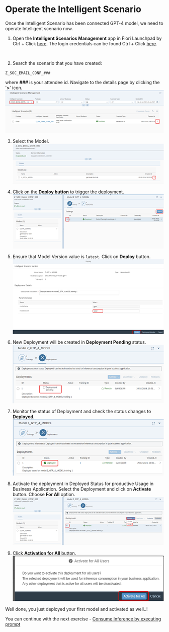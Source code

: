 # Operate the Intelligent Scenario
Once the Intelligent Scenario has been connected GPT-4 model, we need to operate Intelligent scenario now.


1. Open the **Intelligent Scenarios Management** app in Fiori Launchpad by Ctrl + Click [here](https://ldai1ui3.wdf.sap.corp:44332/sap/bc/ui5_ui5/ui2/ushell/shells/abap/FioriLaunchpad.html?sap-language=EN&sap-client=000#IntelligentScenario-manage).
The login credentials can be found Ctrl + Click [here](cheat_sheet.md).
<br/>
   
   
2. Search the scenario that you have created:
```
Z_SOC_EMAIL_CONF_###
``` 
where **###** is your attendee id. 
Navigate to the details page by clicking the '**>**' icon.      
![](images/search_scenario_management_app.png)
     
3. Select the Model.            
![](images/select_model.png)

4. Click on the **Deploy button** to trigger the deployment.
![](images/Deploy.png)

5. Ensure that Model Version value is `latest`. Click on **Deploy** button.
![](images/deployment_details.png)

6. New Deployment will be created in **Deployment Pending** status.
![](images/deployment_pending.png)
 
7. Monitor the status of Deployment and check the status changes to **Deployed**.
![](images/Deployed.png)


6. Activate the deployment in Deployed Status for productive Usage in Business Application. Select the Deployment and click on **Activate** button. Choose **For All** option.            
![](images/Activated.png)

7. Click **Activation for All** button.         
![](images/activation_dialog_box.png)

   

Well done, you just deployed your first model and activated as well..!

You can continue with the next exercise - [Consume Inference by executing prompt](online_inference.md)
